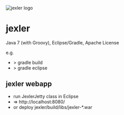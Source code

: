 ![jexler logo](http://www.jexler.net/jexler.jpg)

jexler
======

Java 7 (with Groovy), Eclipse/Gradle, Apache License

e.g.

* &gt; gradle build
* &gt; gradle eclipse

jexler webapp
-------------

* run JexlerJetty class in Eclipse
* => http://localhost:8080/
* or deploy jexler/build/libs/jexler-*.war


